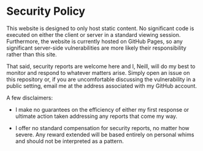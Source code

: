 # Security Policy

This website is designed to only host static content. No significant code
is executed on either the client or server in a standard viewing session.
Furthermore, the website is currently hosted on GitHub Pages, so any
significant server-side vulnerabilities are more likely their responsibility
rather than this site.

That said, security reports are welcome here and I, Neill, will do my best
to monitor and respond to whatever matters arise. Simply open an issue on
this repository or, if you are uncomfortable discussing the vulnerability
in a public setting, email me at the address associated with my GitHub
account.

A few disclaimers:

* I make no guarantees on the efficiency of either my first response or
  ultimate action taken addressing any reports that come my way.
  
* I offer no standard compensation for security reports, no matter how
  severe. Any reward extended will be based entirely on personal whims
  and should not be interpreted as a pattern.
